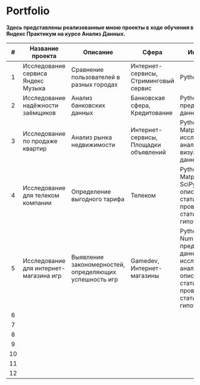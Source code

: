 # Portfolio
**Здесь представлены реализованные мною проекты в ходе обучения в Яндекс Практикум на курсе Анализ Данных.**

|  #  | Название проекта | Описание | Сфера | Инструменты |
| :-: | ---------------- | -------- | ----- | ----------- |
|  1  | Исследование сервиса Яндекс Музыка | Сравнение пользователей в разных городах | Интернет-сервисы, Стриминговый сервис | Python, Pandas |
|  2  | Исследование надёжности заёмщиков | Анализ банковских данных | Банковская сфера, Кредитование | Python, Pandas, предобработка данных |
|  3  | Исследование по продаже квартир | Анализ рынка недвижимости | Интернет-сервисы, Площадки объявлений | Python, Pandas, Matplotlib, исследовательский анализ данных, визуализация данных |
|  4  | Исследование для телеком компании | Определение выгодного тарифа | Телеком | Python, Pandas, Matplotlib, NumPy, SciPy, описательная статистика, проверка статистических гипотез |
|  5  | Исследование для интернет-магазина игр | Выявление закономерностей, определяющих успешность игр | Gamedev, Интернет-магазины | Python, Pandas, NumPy, Matplotlib, предобработка данных, исследовательский анализ данных, описательная статистика, проверка статистических гипотез |
|  6  |  |  |  |  |
|  7  |  |  |  |  |
|  8  |  |  |  |  |
|  9  |  |  |  |  |
|  10 |  |  |  |  |
|  11 |  |  |  |  |
|  12 |  |  |  |  |
